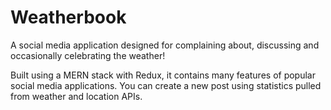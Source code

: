 # Weatherbook

A social media application designed for complaining about, discussing and occasionally celebrating the weather!

Built using a MERN stack with Redux, it contains many features of popular social media applications. You can create a new post using statistics pulled from weather and location APIs.